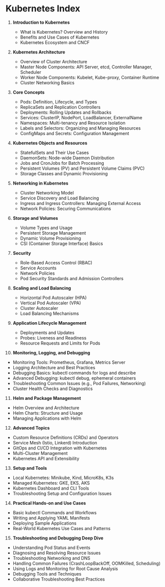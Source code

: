 # Kubernetes Index

1. **Introduction to Kubernetes**
   - What is Kubernetes? Overview and History  
   - Benefits and Use Cases of Kubernetes  
   - Kubernetes Ecosystem and CNCF  

2. **Kubernetes Architecture**
   - Overview of Cluster Architecture  
   - Master Node Components: API Server, etcd, Controller Manager, Scheduler  
   - Worker Node Components: Kubelet, Kube-proxy, Container Runtime  
   - Cluster Networking Basics  

3. **Core Concepts**
   - Pods: Definition, Lifecycle, and Types  
   - ReplicaSets and Replication Controllers  
   - Deployments: Rolling Updates and Rollbacks  
   - Services: ClusterIP, NodePort, LoadBalancer, ExternalName  
   - Namespaces: Multi-tenancy and Resource Isolation  
   - Labels and Selectors: Organizing and Managing Resources  
   - ConfigMaps and Secrets: Configuration Management  

4. **Kubernetes Objects and Resources**
   - StatefulSets and Their Use Cases  
   - DaemonSets: Node-wide Daemon Distribution  
   - Jobs and CronJobs for Batch Processing  
   - Persistent Volumes (PV) and Persistent Volume Claims (PVC)  
   - Storage Classes and Dynamic Provisioning  

5. **Networking in Kubernetes**
   - Cluster Networking Model  
   - Service Discovery and Load Balancing  
   - Ingress and Ingress Controllers: Managing External Access  
   - Network Policies: Securing Communications  

6. **Storage and Volumes**
   - Volume Types and Usage  
   - Persistent Storage Management  
   - Dynamic Volume Provisioning  
   - CSI (Container Storage Interface) Basics  

7. **Security**
   - Role-Based Access Control (RBAC)  
   - Service Accounts  
   - Network Policies  
   - Pod Security Standards and Admission Controllers  

8. **Scaling and Load Balancing**
   - Horizontal Pod Autoscaler (HPA)  
   - Vertical Pod Autoscaler (VPA)  
   - Cluster Autoscaler  
   - Load Balancing Mechanisms  

9. **Application Lifecycle Management**
   - Deployments and Updates  
   - Probes: Liveness and Readiness  
   - Resource Requests and Limits for Pods  

10. **Monitoring, Logging, and Debugging**
   - Monitoring Tools: Prometheus, Grafana, Metrics Server  
   - Logging Architecture and Best Practices  
   - Debugging Basics: kubectl commands for logs and describe  
   - Advanced Debugging: kubectl debug, ephemeral containers  
   - Troubleshooting Common Issues (e.g., Pod Failures, Networking)  
   - Cluster Health Checks and Diagnostics  

11. **Helm and Package Management**
   - Helm Overview and Architecture  
   - Helm Charts: Structure and Usage  
   - Managing Applications with Helm  

12. **Advanced Topics**
   - Custom Resource Definitions (CRDs) and Operators  
   - Service Mesh (Istio, Linkerd) Introduction  
   - GitOps and CI/CD Integration with Kubernetes  
   - Multi-Cluster Management  
   - Kubernetes API and Extensibility  

13. **Setup and Tools**
   - Local Kubernetes: Minikube, Kind, MicroK8s, K3s  
   - Managed Kubernetes: GKE, EKS, AKS  
   - Kubernetes Dashboard and CLI Tools  
   - Troubleshooting Setup and Configuration Issues  

14. **Practical Hands-on and Use Cases**
   - Basic kubectl Commands and Workflows  
   - Writing and Applying YAML Manifests  
   - Deploying Sample Applications  
   - Real-World Kubernetes Use Cases and Patterns  

15. **Troubleshooting and Debugging Deep Dive**
   - Understanding Pod Status and Events  
   - Diagnosing and Resolving Resource Issues  
   - Troubleshooting Networking and DNS  
   - Handling Common Failures (CrashLoopBackOff, OOMKilled, Scheduling)  
   - Using Logs and Monitoring for Root Cause Analysis  
   - Debugging Tools and Techniques  
   - Collaborative Troubleshooting Best Practices  

